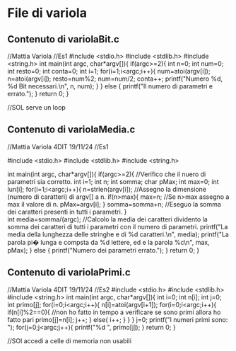 # File di variola

## Contenuto di variolaBit.c

//Mattia Variola
//Es1
#include <stdio.h>
#include <stdlib.h>
#include <string.h>
int main(int argc, char*argv[]){
	if(argc>=2){
		int n=0;
		int num=0;
		int resto=0;
		int conta=0;
		int i=1;
		for(i=1;i<argc;i++){
			num=atoi(argv[i]);
			n=atoi(argv[i]);
			resto=num%2;
			num=num/2;
			conta++;
			printf("Numero %d, %d Bit necessari.\n", n, num);
		}
	}
	else
	{
		printf("Il numero di parametri e errato.");
	}
	return 0;
}

//SOL serve un loop
## Contenuto di variolaMedia.c

//Mattia Variola 4DIT 19/11/24
//Es1

#include <stdio.h>
#include <stdlib.h>
#include <string.h>

int main(int argc, char*argv[]){
	if(argc>=2){   //Verifico che il nuero di parametri sia corretto.
		int i=1;
		int n;
		int somma;
		char pMax;
		int max=0;
		int lun[i];
		for(i=1;i<argc;i++){
			n=strlen(argv[i]);  //Assegno la dimensione (numero di caratteri) di argv[] a n.
			if(n>max){
				max=n;   //Se n>max assegno a max il valore di n.
				pMax=argv[i];
			}
			somma=somma+n;  //Eseguo la somma dei caratteri presenti in tutti i parametri.
		}	
		int media=somma/(argc);        //Calcolo la media dei caratteri dividento la somma dei caratteri di tutti i parametri con il numero di parametri.
		printf("La media della lunghezza delle stringhe e di %d caratteri.\n", media);
		printf("La parola pi� lunga e compsta da %d lettere, ed e la parola %c\n", max, pMax);
	}
	else
	{
			printf("Numero dei parametri errato."); 
	}
	return 0;
}

## Contenuto di variolaPrimi.c

//Mattia Variola 4DIT 19/11/24
//Es2
#include <stdio.h>
#include <stdlib.h>
#include <string.h>
int main(int argc, char*argv[]){
	int i=0;
	int n[i];
	int j=0;
	int primo[j];
	for(i=0;i<argc;i++){
		n[i]=atoi(argv[i+1]);
		for(i=0;i<argc;i++){
			if(n[i]%2==0){          //non ho fatto in tempo a verificare se sono primi allora ho fatto pari
				primo[j]=n[i];
				j++;
			}
			else{
				i++;
			}
		}
	}
	j=0;
	printf("I numeri primi sono: ");
	for(j=0;j<argc;j++){
		printf("%d ", primo[j]);
	}
	return 0;
}

//SOl accedi a celle di memoria non usabili